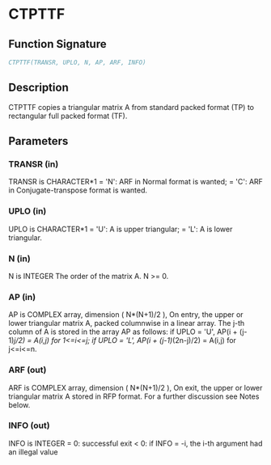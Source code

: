 # CTPTTF

## Function Signature

```fortran
CTPTTF(TRANSR, UPLO, N, AP, ARF, INFO)
```

## Description


 CTPTTF copies a triangular matrix A from standard packed format (TP)
 to rectangular full packed format (TF).

## Parameters

### TRANSR (in)

TRANSR is CHARACTER*1 = 'N': ARF in Normal format is wanted; = 'C': ARF in Conjugate-transpose format is wanted.

### UPLO (in)

UPLO is CHARACTER*1 = 'U': A is upper triangular; = 'L': A is lower triangular.

### N (in)

N is INTEGER The order of the matrix A. N >= 0.

### AP (in)

AP is COMPLEX array, dimension ( N*(N+1)/2 ), On entry, the upper or lower triangular matrix A, packed columnwise in a linear array. The j-th column of A is stored in the array AP as follows: if UPLO = 'U', AP(i + (j-1)*j/2) = A(i,j) for 1<=i<=j; if UPLO = 'L', AP(i + (j-1)*(2n-j)/2) = A(i,j) for j<=i<=n.

### ARF (out)

ARF is COMPLEX array, dimension ( N*(N+1)/2 ), On exit, the upper or lower triangular matrix A stored in RFP format. For a further discussion see Notes below.

### INFO (out)

INFO is INTEGER = 0: successful exit < 0: if INFO = -i, the i-th argument had an illegal value

